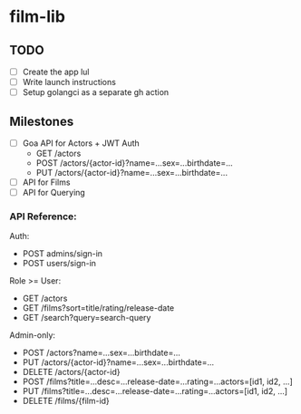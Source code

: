# film-lib

## TODO
- [ ] Create the app lul
- [ ] Write launch instructions
- [ ] Setup golangci as a separate gh action

## Milestones
- [ ] Goa API for Actors + JWT Auth
  - GET /actors
  - POST /actors/{actor-id}?name=...sex=...birthdate=...
  - PUT /actors/{actor-id}?name=...sex=...birthdate=...
- [ ] API for Films
- [ ] API for Querying

### API Reference:

Auth:
- POST admins/sign-in
- POST users/sign-in

Role >= User:
- GET /actors
- GET /films?sort=title/rating/release-date
- GET /search?query=search-query

Admin-only:
- POST /actors?name=...sex=...birthdate=...
- PUT /actors/{actor-id}?name=...sex=...birthdate=...
- DELETE /actors/{actor-id}
- POST /films?title=...desc=...release-date=...rating=...actors=[id1, id2, ...]
- PUT /films?title=...desc=...release-date=...rating=...actors=[id1, id2, ...]
- DELETE /films/{film-id}



